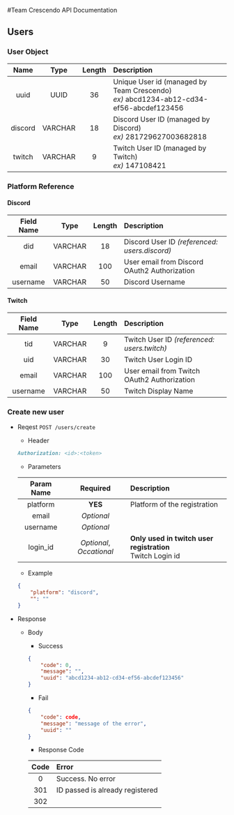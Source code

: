 #Team Crescendo API Documentation

## Users
### User Object
| Name | Type | Length | Description |
|:----:|:----:|:------:|:------------|
| uuid | UUID | 36 | Unique User id (managed by Team Crescendo) <br/>_ex)_ abcd1234-ab12-cd34-ef56-abcdef123456 |
| discord | VARCHAR | 18 | Discord User ID (managed by Discord)<br />_ex)_ 281729627003682818 |
| twitch | VARCHAR | 9 | Twitch User ID (managed by Twitch)<br />_ex)_ 147108421 |

### Platform Reference
#### Discord
| Field Name | Type | Length | Description |
|:----------:|:----:|:------:|:------------|
| did | VARCHAR | 18 | Discord User ID _(referenced: users.discord)_|
| email | VARCHAR | 100 | User email from Discord OAuth2 Authorization |
| username | VARCHAR | 50 | Discord Username |

#### Twitch
| Field Name | Type | Length | Description |
|:----------:|:----:|:------:|:------------|
| tid | VARCHAR | 9 | Twitch User ID _(referenced: users.twitch)_|
| uid | VARCHAR | 30 | Twitch User Login ID|
| email | VARCHAR | 100 | User email from Twitch OAuth2 Authorization |
| username | VARCHAR | 50 | Twitch Display Name |


### Create new user
- Reqest
`POST /users/create`

    - Header

    ```markdown
    Authorization: <id>:<token>
    ```

    - Parameters

    | Param Name | Required | Description |
    |:----------:|:--------:|:------------|
    | platform | **YES** | Platform of the registration |
    | email | _Optional_ | |
    | username | _Optional_ | |
    | login_id | _Optional_, _Occational_ | **Only used in twitch user registration** <br /> Twitch Login id |

    - Example

    ```json
    {
        "platform": "discord",
        "": ""
    }
    ```

- Response
    - Body
        - Success
        ```json
        {
            "code": 0,
            "message": "",
            "uuid": "abcd1234-ab12-cd34-ef56-abcdef123456"
        }
        ```

        - Fail
        ```json
        {
            "code": code,
            "message": "message of the error",
            "uuid": ""
        }
        ```

        - Response Code

        | Code | Error |
        |:----:|:------|
        | 0 | Success. No error |
        | 301 | ID passed is already registered |
        | 302 | 
